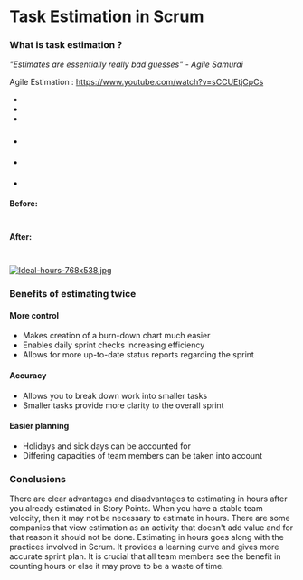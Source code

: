 # Task Estimation in Scrum

### What is task estimation ?

*"Estimates are essentially really bad guesses" - Agile Samurai*

Agile Estimation : https://www.youtube.com/watch?v=sCCUEtjCpCs

-
- 
- 

### 

#### 
- 


####   
- 

####   
- 


####  


#### 


**Before:**  

```
    
```


**After:**  

```
    
```


[![Ideal-hours-768x538.jpg](https://i.postimg.cc/L8T8v2q2/Ideal-hours-768x538.jpg)](https://postimg.cc/WddV1R6H)

### Benefits of estimating twice 


#### More control
- Makes creation of a burn-down chart much easier
- Enables daily sprint checks increasing efficiency
- Allows for more up-to-date status reports regarding the sprint

#### Accuracy
- Allows you to break down work into smaller tasks
- Smaller tasks provide more clarity to the overall sprint


#### Easier planning
- Holidays and sick days can be accounted for
- Differing capacities of team members can be taken into account




### Conclusions

There are clear advantages and disadvantages to estimating in hours after you already estimated in Story Points. When you have a stable team velocity, then it may not be necessary to estimate in hours. There are some companies that view estimation as an activity that doesn't add value and for that reason it should not be done.
Estimating in hours goes along with the practices involved in Scrum. It provides a learning curve and gives more accurate sprint plan. It is crucial that all team members see the benefit in counting hours or else it may prove to be a waste of time.



 
